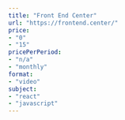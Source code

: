 ```yaml
---
title: "Front End Center"
url: "https://frontend.center/"
price: 
- "0"
- "15"
pricePerPeriod: 
- "n/a"
- "monthly"
format: 
- "video"
subject: 
- "react"
- "javascript"
---
```

